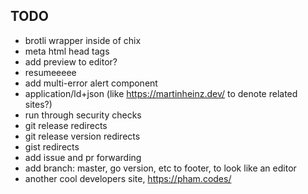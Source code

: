 ## TODO

- brotli wrapper inside of chix
- meta html head tags
- add preview to editor?
- resumeeeee
- add multi-error alert component
- application/ld+json (like <https://martinheinz.dev/> to denote related sites?)
- run through security checks
- git release redirects
- git release version redirects
- gist redirects
- add issue and pr forwarding
- add branch: master, go version, etc to footer, to look like an editor
- another cool developers site, <https://pham.codes/>
